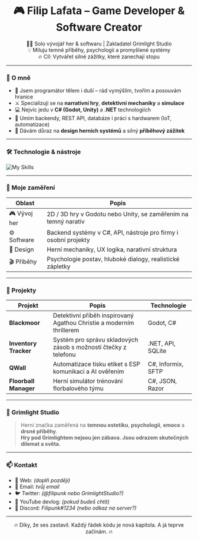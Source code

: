 <h1 align="center">🎮 Filip Lafata – Game Developer & Software Creator</h1>

<p align="center">
  👨‍💻 Solo vývojář her & softwaru | Zakladatel Grimlight Studio
  <br>
  💡 Miluju temné příběhy, psychologii a promyšlené systémy
  <br>
  🔥 Cíl: Vytvářet silné zážitky, které zanechají stopu
</p>

---

### 🚀 O mně

- 🧠 Jsem programátor tělem i duší – rád vymýšlím, tvořím a posouvám hranice
- ⚔️ Specializuji se na **narrativní hry**, **detektivní mechaniky** a **simulace**
- 💻 Nejvíc jedu v **C# (Godot, Unity)** a **.NET** technologiích
- 🔧 Umím backendy, REST API, databáze i práci s hardwarem (IoT, automatizace)
- 🎨 Dávám důraz na **design herních systémů** a silný **příběhový zážitek**

---

### 🛠️ Technologie & nástroje

![My Skills](https://skillicons.dev/icons?i=csharp,dotnet,unity,godot,blender,git,github,linux,figma,vscode,visualstudio)

---

### 🧪 Moje zaměření

| Oblast            | Popis                                                                 |
|-------------------|------------------------------------------------------------------------|
| 🎮 Vývoj her       | 2D / 3D hry v Godotu nebo Unity, se zaměřením na temný narativ         |
| ⚙️ Software        | Backend systémy v C#, API, nástroje pro firmy i osobní projekty        |
| 🧠 Design          | Herní mechaniky, UX logika, narativní struktura                        |
| 🎬 Příběhy         | Psychologie postav, hluboké dialogy, realistické zápletky             |

---

### 🧩 Projekty

| Projekt             | Popis                                                                 | Technologie     |
|---------------------|------------------------------------------------------------------------|-----------------|
| **Blackmoor**        | Detektivní příběh inspirovaný Agathou Christie a moderním thrillerem  | Godot, C#       |
| **Inventory Tracker**| Systém pro správu skladových zásob s možností čtečky z telefonu       | .NET, API, SQLite |
| **QWall**            | Automatizace tisku etiket s ESP komunikací a AI ověřením              | C#, Informix, SFTP |
| **Floorball Manager**| Herní simulátor trénování florbalového týmu                          | C#, JSON, Razor |

---

### 🌌 Grimlight Studio

> Herní značka zaměřená na **temnou estetiku**, **psychologii**, **emoce** a **drsné příběhy**.  
> **Hry pod Grimlightem nejsou jen zábava. Jsou odrazem skutečných dilemat a světa.**

---

### 📫 Kontakt

- 💼 Web: _(doplň později)_
- 📧 Email: _tvůj email_
- 🐦 Twitter: _(@filipunk nebo GrimlightStudio?)_
- 🎥 YouTube devlog: _(_pokud budeš chtít_)_
- 💬 Discord: _Filipunk#1234 (nebo odkaz na server?)_

---

<p align="center">🔥 Díky, že ses zastavil. Každý řádek kódu je nová kapitola. A já teprve začínám. 🔥</p>
